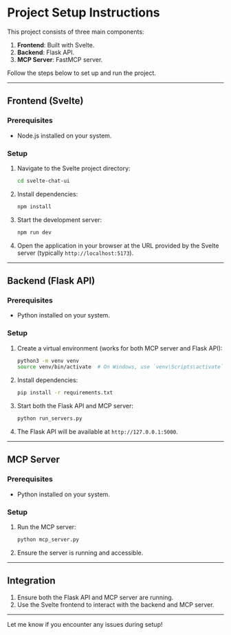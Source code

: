 # Project Setup Instructions

This project consists of three main components:
1. **Frontend**: Built with Svelte.
2. **Backend**: Flask API.
3. **MCP Server**: FastMCP server.

Follow the steps below to set up and run the project.

---

## Frontend (Svelte)

### Prerequisites
- Node.js installed on your system.

### Setup
1. Navigate to the Svelte project directory:
   ```bash
   cd svelte-chat-ui
   ```
2. Install dependencies:
   ```bash
   npm install
   ```
3. Start the development server:
   ```bash
   npm run dev
   ```
4. Open the application in your browser at the URL provided by the Svelte server (typically `http://localhost:5173`).

---

## Backend (Flask API)

### Prerequisites
- Python installed on your system.

### Setup
1. Create a virtual environment (works for both MCP server and Flask API):
   ```bash
   python3 -m venv venv
   source venv/bin/activate  # On Windows, use `venv\Scripts\activate`
   ```
2. Install dependencies:
   ```bash
   pip install -r requirements.txt
   ```
2. Start both the Flask API and MCP server:
   ```bash
   python run_servers.py
   ```
3. The Flask API will be available at `http://127.0.0.1:5000`.

---

## MCP Server

### Prerequisites
- Python installed on your system.

### Setup
1. Run the MCP server:
   ```bash
   python mcp_server.py
   ```
2. Ensure the server is running and accessible.

---

## Integration

1. Ensure both the Flask API and MCP server are running.
2. Use the Svelte frontend to interact with the backend and MCP server.

---

Let me know if you encounter any issues during setup!
